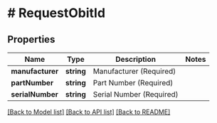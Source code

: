 # # RequestObitId

## Properties

Name | Type | Description | Notes
------------ | ------------- | ------------- | -------------
**manufacturer** | **string** | Manufacturer (Required) |
**partNumber** | **string** | Part Number (Required) |
**serialNumber** | **string** | Serial Number (Required) |

[[Back to Model list]](../../README.md#models) [[Back to API list]](../../README.md#endpoints) [[Back to README]](../../README.md)
